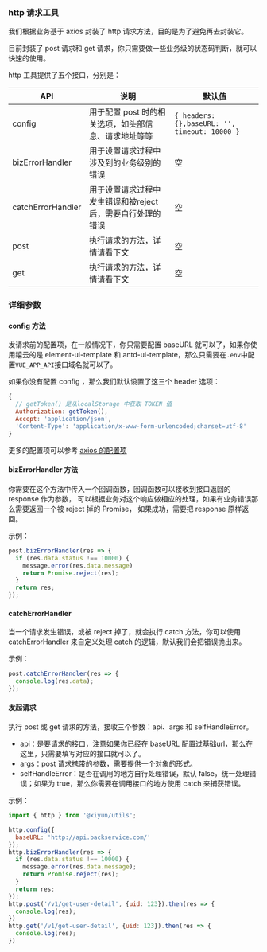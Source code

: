 
### http 请求工具

我们根据业务基于 axios 封装了 http 请求方法，目的是为了避免再去封装它。

目前封装了 post 请求和 get 请求，你只需要做一些业务级的状态码判断，就可以快速的使用。

http 工具提供了五个接口，分别是：

| API | 说明 | 默认值 |
|---|---|---|
|config|用于配置 post 时的相关选项，如头部信息、请求地址等等|`{ headers: {},baseURL: '', timeout: 10000 }`|
|bizErrorHandler|用于设置请求过程中涉及到的业务级别的错误 |空|
|catchErrorHandler|用于设置请求过程中发生错误和被reject后，需要自行处理的错误|空|
|post|执行请求的方法，详情请看下文 |空|
|get|执行请求的方法，详情请看下文 |空|

### 详细参数

#### config 方法
发请求前的配置项，在一般情况下，你只需要配置 baseURL 就可以了，如果你使用禧云的是 element-ui-template 
和 antd-ui-template，那么只需要在`.env`中配置`VUE_APP_API`接口域名就可以了。

如果你没有配置 config ，那么我们默认设置了这三个 header 选项：
```js
{
  // getToken() 是从localStorage 中获取 TOKEN 值
  Authorization: getToken(),
  Accept: 'application/json',
  'Content-Type': 'application/x-www-form-urlencoded;charset=utf-8'
}
```
更多的配置项可以参考 [axios 的配置项](https://github.com/axios/axios#request-config)

#### bizErrorHandler 方法

你需要在这个方法中传入一个回调函数，回调函数可以接收到接口返回的 response 作为参数，
可以根据业务对这个响应做相应的处理，如果有业务错误那么需要返回一个被 reject 掉的 Promise，
如果成功，需要把 response 原样返回。

示例：
```js
post.bizErrorHandler(res => {
  if (res.data.status !== 10000) {
    message.error(res.data.message)
    return Promise.reject(res);
  }
  return res;
});
```

#### catchErrorHandler

当一个请求发生错误，或被 reject 掉了，就会执行 catch 方法，你可以使用 catchErrorHandler 
来自定义处理 catch 的逻辑，默认我们会把错误抛出来。

示例：
```js
post.catchErrorHandler(res => {
  console.log(res.data);
});
```

#### 发起请求

执行 post 或 get 请求的方法，接收三个参数：api、args 和 selfHandleError。
- api：是要请求的接口，注意如果你已经在 baseURL 配置过基础url，那么在这里，只需要填写对应的接口就可以了。
- args：post 请求携带的参数，需要提供一个对象的形式。
- selfHandleError：是否在调用的地方自行处理错误，默认 false，统一处理错误；如果为 true，那么你需要在调用接口的地方使用 catch 来捕获错误。

示例：
```js
import { http } from '@xiyun/utils';

http.config({
  baseURL: 'http://api.backservice.com/'
});
http.bizErrorHandler(res => {
  if (res.data.status !== 10000) {
    message.error(res.data.message);
    return Promise.reject(res);
  }
  return res;
});
http.post('/v1/get-user-detail', {uid: 123}).then(res => {
  console.log(res);
})
http.get('/v1/get-user-detail', {uid: 123}).then(res => {
  console.log(res);
})
```
